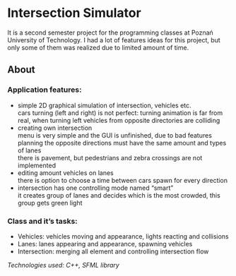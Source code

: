 # Intersection Simulator
It is a second semester project for the programming classes at Poznań University of Technology.
I had a lot of features ideas for this project, but only some of them was realized due to limited amount of time.

## About
### Application features:
- simple 2D graphical simulation of intersection, vehicles etc.\
	cars turning (left and right) is not perfect: turning animation is far from real, when turning left vehicles from opposite directories are colliding
-	creating own intersection\
menu is very simple and the GUI is unfinished, due to bad features planning the opposite directions must have the same amount and types of lanes\
there is pavement, but pedestrians and zebra crossings are not implemented
-	editing amount vehicles on lanes\
              there is option to choose a time between cars spawn for every direction
-	intersection has one controlling mode named “smart”\
             it creates group of lanes and decides which is the most crowded, this group gets green light
### Class and it’s tasks:
-	Vehicles: vehicles moving and appearance, lights reacting and collisions
-	Lanes: lanes appearing and appearance, spawning vehicles
-	Intersection: merging all element and controlling intersection flow

<i> Technologies used: C++, SFML library <i>
